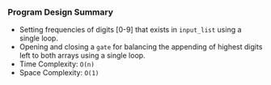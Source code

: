 ### Program Design Summary
- Setting frequencies of digits [0-9] that exists in `input_list` using a single loop.
- Opening and closing a `gate` for balancing the appending of highest digits left to both arrays using a single loop.
- Time Complexity: `O(n)`
- Space Complexity: `O(1)`